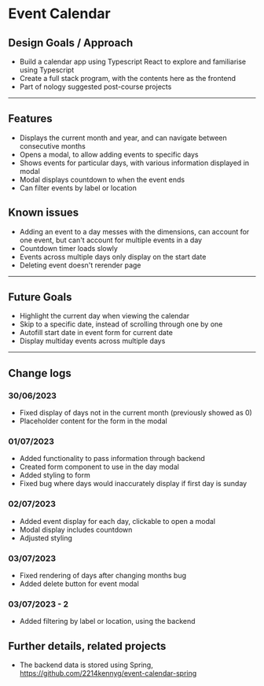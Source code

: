 # Event Calendar

## Design Goals / Approach

-   Build a calendar app using Typescript React to explore and familiarise using Typescript
-   Create a full stack program, with the contents here as the frontend
-   Part of nology suggested post-course projects

---

## Features

-   Displays the current month and year, and can navigate between consecutive months
-   Opens a modal, to allow adding events to specific days
-   Shows events for particular days, with various information displayed in modal
-   Modal displays countdown to when the event ends
-   Can filter events by label or location

## Known issues

-   Adding an event to a day messes with the dimensions, can account for one event, but can't account for multiple events in a day
-   Countdown timer loads slowly
-   Events across multiple days only display on the start date
-   Deleting event doesn't rerender page

---

## Future Goals

-   Highlight the current day when viewing the calendar
-   Skip to a specific date, instead of scrolling through one by one
-   Autofill start date in event form for current date
-   Display multiday events across multiple days

---

## Change logs

### 30/06/2023

-   Fixed display of days not in the current month (previously showed as 0)
-   Placeholder content for the form in the modal

### 01/07/2023

-   Added functionality to pass information through backend
-   Created form component to use in the day modal
-   Added styling to form
-   Fixed bug where days would inaccurately display if first day is sunday

### 02/07/2023

-   Added event display for each day, clickable to open a modal
-   Modal display includes countdown
-   Adjusted styling

### 03/07/2023

-   Fixed rendering of days after changing months bug
-   Added delete button for event modal

### 03/07/2023 - 2

-   Added filtering by label or location, using the backend

## Further details, related projects

-   The backend data is stored using Spring, https://github.com/2214kennyg/event-calendar-spring
